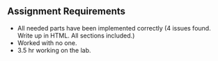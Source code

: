 ## Assignment Requirements
- All needed parts have been implemented correctly (4 issues found. Write up in HTML. All sections included.)
- Worked with no one.
- 3.5 hr working on the lab.